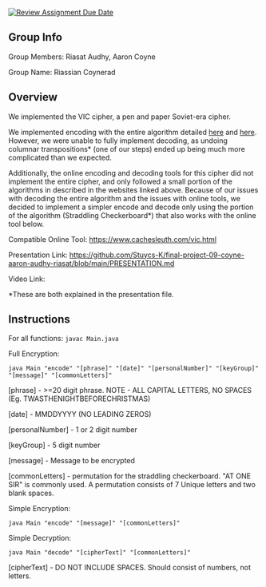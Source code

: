 [![Review Assignment Due Date](https://classroom.github.com/assets/deadline-readme-button-24ddc0f5d75046c5622901739e7c5dd533143b0c8e959d652212380cedb1ea36.svg)](https://classroom.github.com/a/ecp4su41)
## Group Info
Group Members: Riasat Audhy, Aaron Coyne

Group Name: Riassian Coynerad

## Overview
We implemented the VIC cipher, a pen and paper Soviet-era cipher.

We implemented encoding with the entire algorithm detailed [here](https://en.wikipedia.org/wiki/VIC_cipher) and [here](http://www.quadibloc.com/crypto/pp1324.htm). However, we were unable to fully implement decoding, as undoing columnar transpositions* (one of our steps) ended up being much more complicated than we expected. 

Additionally, the online encoding and decoding tools for this cipher did not implement the entire cipher, and only followed a small portion of the algorithms in described in the websites linked above. Because of our issues with decoding the entire algorithm and the issues with online tools, we decided to implement a simpler encode and decode only using the portion of the algorithm (Straddling Checkerboard*) that also works with the online tool below.

Compatible Online Tool: https://www.cachesleuth.com/vic.html

Presentation Link: https://github.com/Stuycs-K/final-project-09-coyne-aaron-audhy-riasat/blob/main/PRESENTATION.md

Video Link:


*These are both explained in the presentation file.
## Instructions

For all functions:
```javac Main.java```

Full Encryption:

```java Main "encode" "[phrase]" "[date]" "[personalNumber]" "[keyGroup]" "[message]" "[commonLetters]"```

[phrase] - >=20 digit phrase. NOTE - ALL CAPITAL LETTERS, NO SPACES (Eg. TWASTHENIGHTBEFORECHRISTMAS)

[date] - MMDDYYYY (NO LEADING ZEROS)

[personalNumber] - 1 or 2 digit number

[keyGroup] - 5 digit number

[message] - Message to be encrypted

[commonLetters] - permutation for the straddling checkerboard. "AT ONE SIR" is commonly used. A permutation consists of 7 Unique letters and two blank spaces.

Simple Encryption:

```java Main "encode" "[message]" "[commonLetters]"```

Simple Decryption:

```java Main "decode" "[cipherText]" "[commonLetters]"```

[cipherText] - DO NOT INCLUDE SPACES. Should consist of numbers, not letters.
